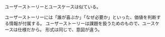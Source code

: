 ユーザーストーリーとユースケースは似ている。

ユーザーストーリーには「誰が喜ぶか」「なぜ必要か」といった、価値を判断する情報が付属する。
ユーザーストーリーは課題を扱うためのもので、ユースケースは仕様だから。
形式は同じで、意図が違う。
